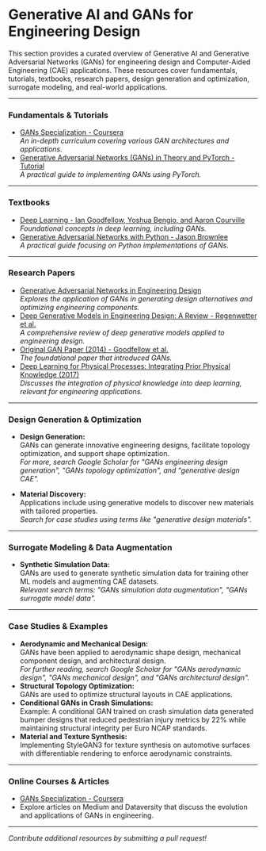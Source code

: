 # Generative AI and GANs for Engineering Design

This section provides a curated overview of Generative AI and Generative Adversarial Networks (GANs) for engineering design and Computer-Aided Engineering (CAE) applications. These resources cover fundamentals, tutorials, textbooks, research papers, design generation and optimization, surrogate modeling, and real-world applications.

---

### Fundamentals & Tutorials

- [GANs Specialization - Coursera](https://www.coursera.org/specializations/generative-adversarial-networks-gans)  
  *An in-depth curriculum covering various GAN architectures and applications.*
- [Generative Adversarial Networks (GANs) in Theory and PyTorch - Tutorial](https://pytorch.org/tutorials/beginner/dcgan_faces_tutorial.html)  
  *A practical guide to implementing GANs using PyTorch.*

---

### Textbooks

- [Deep Learning - Ian Goodfellow, Yoshua Bengio, and Aaron Courville](https://www.deeplearningbook.org/)  
  *Foundational concepts in deep learning, including GANs.*
- [Generative Adversarial Networks with Python - Jason Brownlee](https://machinelearningmastery.com/generative_adversarial_networks_with_python/)  
  *A practical guide focusing on Python implementations of GANs.*

---

### Research Papers

- [Generative Adversarial Networks in Engineering Design](https://arxiv.org/abs/2203.06820)  
  *Explores the application of GANs in generating design alternatives and optimizing engineering components.*
- [Deep Generative Models in Engineering Design: A Review - Regenwetter et al.](https://arxiv.org/abs/2108.05588)  
  *A comprehensive review of deep generative models applied to engineering design.*
- [Original GAN Paper (2014) - Goodfellow et al.](https://arxiv.org/abs/1406.2661)  
  *The foundational paper that introduced GANs.*
- [Deep Learning for Physical Processes: Integrating Prior Physical Knowledge (2017)](https://arxiv.org/abs/1704.08823)  
  *Discusses the integration of physical knowledge into deep learning, relevant for engineering applications.*

---

### Design Generation & Optimization

- **Design Generation:**  
  GANs can generate innovative engineering designs, facilitate topology optimization, and support shape optimization.  
  *For more, search Google Scholar for "GANs engineering design generation", "GANs topology optimization", and "generative design CAE".*
  
- **Material Discovery:**  
  Applications include using generative models to discover new materials with tailored properties.  
  *Search for case studies using terms like "generative design materials".*

---

### Surrogate Modeling & Data Augmentation

- **Synthetic Simulation Data:**  
  GANs are used to generate synthetic simulation data for training other ML models and augmenting CAE datasets.  
  *Relevant search terms: "GANs simulation data augmentation", "GANs surrogate model data".*

---

### Case Studies & Examples

- **Aerodynamic and Mechanical Design:**  
  GANs have been applied to aerodynamic shape design, mechanical component design, and architectural design.  
  *For further reading, search Google Scholar for "GANs aerodynamic design", "GANs mechanical design", and "GANs architectural design".*
- **Structural Topology Optimization:**  
  GANs are used to optimize structural layouts in CAE applications.
- **Conditional GANs in Crash Simulations:**  
  Example: A conditional GAN trained on crash simulation data generated bumper designs that reduced pedestrian injury metrics by 22% while maintaining structural integrity per Euro NCAP standards.
- **Material and Texture Synthesis:**  
  Implementing StyleGAN3 for texture synthesis on automotive surfaces with differentiable rendering to enforce aerodynamic constraints.

---

### Online Courses & Articles

- [GANs Specialization - Coursera](https://www.coursera.org/specializations/generative-adversarial-networks-gans)  
- Explore articles on Medium and Dataversity that discuss the evolution and applications of GANs in engineering.

---

*Contribute additional resources by submitting a pull request!*
